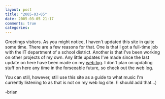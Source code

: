 ```yaml
---
layout: post
title: "2005-03-05"
date: 2005-03-05 21:17
comments: true
categories: 
---
```

Greetings visitors.  As you might notice, I haven't updated this site in quite some time.  There are a few reasons for that.  One is that I got a full-time job with the IT department of a school district.  Another is that I've been working on other projects of my own.  Any little updates I've made since the last update on here have been made on my [web log](http://www.lebwog.com/genetik/ "genetik's log").  I don't plan on updating stuff on here any time in the forseeable future, so check out the web log.

You can still, however, still use this site as a guide to what music I'm currently listening to as that is not on my web log site. (I should add that...)

-brian
